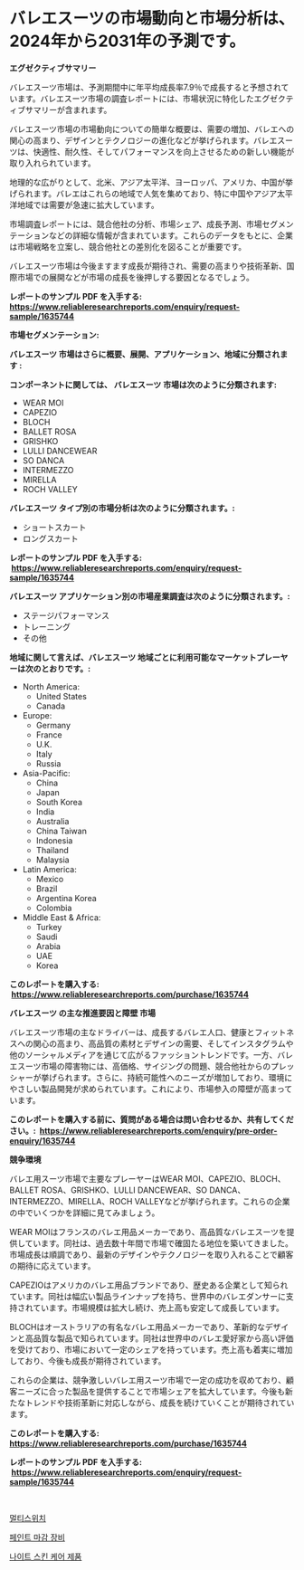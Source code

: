 <p><h1>バレエスーツの市場動向と市場分析は、2024年から2031年の予測です。</h1></p><p><strong>エグゼクティブサマリー</strong></p>
<p><p>バレエスーツ市場は、予測期間中に年平均成長率7.9％で成長すると予想されています。バレエスーツ市場の調査レポートには、市場状況に特化したエグゼクティブサマリーが含まれます。</p><p>バレエスーツ市場の市場動向についての簡単な概要は、需要の増加、バレエへの関心の高まり、デザインとテクノロジーの進化などが挙げられます。バレエスーツは、快適性、耐久性、そしてパフォーマンスを向上させるための新しい機能が取り入れられています。</p><p>地理的な広がりとして、北米、アジア太平洋、ヨーロッパ、アメリカ、中国が挙げられます。バレエはこれらの地域で人気を集めており、特に中国やアジア太平洋地域では需要が急速に拡大しています。</p><p>市場調査レポートには、競合他社の分析、市場シェア、成長予測、市場セグメンテーションなどの詳細な情報が含まれています。これらのデータをもとに、企業は市場戦略を立案し、競合他社との差別化を図ることが重要です。</p><p>バレエスーツ市場は今後ますます成長が期待され、需要の高まりや技術革新、国際市場での展開などが市場の成長を後押しする要因となるでしょう。</p></p>
<p><strong>レポートのサンプル PDF を入手する: <a href="https://www.reliableresearchreports.com/enquiry/request-sample/1635744">https://www.reliableresearchreports.com/enquiry/request-sample/1635744</a></strong></p>
<p><strong>市場セグメンテーション:</strong></p>
<p><strong> バレエスーツ 市場はさらに概要、展開、アプリケーション、地域に分類されます :</strong></p>
<p><strong>コンポーネントに関しては、 バレエスーツ 市場は次のように分類されます: &nbsp;</strong></p>
<p><ul><li>WEAR MOI</li><li>CAPEZIO</li><li>BLOCH</li><li>BALLET ROSA</li><li>GRISHKO</li><li>LULLI DANCEWEAR</li><li>SO DANCA</li><li>INTERMEZZO</li><li>MIRELLA</li><li>ROCH VALLEY</li></ul></p>
<p><strong> バレエスーツ タイプ別の市場分析は次のように分類されます。:</strong></p>
<p><ul><li>ショートスカート</li><li>ロングスカート</li></ul></p>
<p><strong>レポートのサンプル PDF を入手する: &nbsp;<a href="https://www.reliableresearchreports.com/enquiry/request-sample/1635744">https://www.reliableresearchreports.com/enquiry/request-sample/1635744</a></strong></p>
<p><strong> バレエスーツ アプリケーション別の市場産業調査は次のように分類されます。:</strong></p>
<p><ul><li>ステージパフォーマンス</li><li>トレーニング</li><li>その他</li></ul></p>
<p><strong>地域に関して言えば、バレエスーツ 地域ごとに利用可能なマーケットプレーヤーは次のとおりです。:</strong></p>
<p><ul>
    <li>
        North America:
        <ul>
            <li>United States</li>
            <li>Canada</li>
        </ul>
    </li>
    <li>
        Europe:
        <ul>
            <li>Germany</li>
            <li>France</li>
            <li>U.K.</li>
            <li>Italy</li>
            <li>Russia</li>
        </ul>
    </li>
    <li>
        Asia-Pacific:
        <ul>
            <li>China</li>
            <li>Japan</li>
            <li>South Korea</li>
            <li>India</li>
            <li>Australia</li>
            <li>China Taiwan</li>
            <li>Indonesia</li>
            <li>Thailand</li>
            <li>Malaysia</li>
        </ul>
    </li>
    <li>
        Latin America:
        <ul>
            <li>Mexico</li>
            <li>Brazil</li>
            <li>Argentina Korea</li>
            <li>Colombia</li>
        </ul>
    </li>
    <li>
        Middle East & Africa:
        <ul>
            <li>Turkey</li>
            <li>Saudi</li>
            <li>Arabia</li>
            <li>UAE</li>
            <li>Korea</li>
        </ul>
    </li>
    </ul></p>
<p><strong>このレポートを購入する: &nbsp;<a href="https://www.reliableresearchreports.com/purchase/1635744">https://www.reliableresearchreports.com/purchase/1635744</a></strong></p>
<p><strong>バレエスーツ の主な推進要因と障壁 市場</strong></p>
<p><p>バレエスーツ市場の主なドライバーは、成長するバレエ人口、健康とフィットネスへの関心の高まり、高品質の素材とデザインの需要、そしてインスタグラムや他のソーシャルメディアを通じて広がるファッショントレンドです。一方、バレエスーツ市場の障害物には、高価格、サイジングの問題、競合他社からのプレッシャーが挙げられます。さらに、持続可能性へのニーズが増加しており、環境にやさしい製品開発が求められています。これにより、市場参入の障壁が高まっています。</p></p>
<p><strong>このレポートを購入する前に、質問がある場合は問い合わせるか、共有してください。:&nbsp; <a href="https://www.reliableresearchreports.com/enquiry/pre-order-enquiry/1635744">https://www.reliableresearchreports.com/enquiry/pre-order-enquiry/1635744</a></strong></p>
<p><strong>競争環境</strong></p>
<p><p>バレエ用スーツ市場で主要なプレーヤーはWEAR MOI、CAPEZIO、BLOCH、BALLET ROSA、GRISHKO、LULLI DANCEWEAR、SO DANCA、INTERMEZZO、MIRELLA、ROCH VALLEYなどが挙げられます。これらの企業の中でいくつかを詳細に見てみましょう。</p><p>WEAR MOIはフランスのバレエ用品メーカーであり、高品質なバレエスーツを提供しています。同社は、過去数十年間で市場で確固たる地位を築いてきました。市場成長は順調であり、最新のデザインやテクノロジーを取り入れることで顧客の期待に応えています。</p><p>CAPEZIOはアメリカのバレエ用品ブランドであり、歴史ある企業として知られています。同社は幅広い製品ラインナップを持ち、世界中のバレエダンサーに支持されています。市場規模は拡大し続け、売上高も安定して成長しています。</p><p>BLOCHはオーストラリアの有名なバレエ用品メーカーであり、革新的なデザインと高品質な製品で知られています。同社は世界中のバレエ愛好家から高い評価を受けており、市場において一定のシェアを持っています。売上高も着実に増加しており、今後も成長が期待されています。</p><p>これらの企業は、競争激しいバレエ用スーツ市場で一定の成功を収めており、顧客ニーズに合った製品を提供することで市場シェアを拡大しています。今後も新たなトレンドや技術革新に対応しながら、成長を続けていくことが期待されています。</p></p>
<p><strong>このレポートを購入する: &nbsp; <a href="https://www.reliableresearchreports.com/purchase/1635744">https://www.reliableresearchreports.com/purchase/1635744</a></strong></p>
<p><strong>レポートのサンプル PDF を入手する: &nbsp;<a href="https://www.reliableresearchreports.com/enquiry/request-sample/1635744">https://www.reliableresearchreports.com/enquiry/request-sample/1635744</a></strong><strong></strong></p>
<p>&nbsp;</p>
<p><p><a href="https://github.com/Maeennan456456/Market-Research-Report-List-1/blob/main/14282296409.md">멀티스위치</a></p><p><a href="https://github.com/idcefvhkdut6/Market-Research-Report-List-1/blob/main/53625786411.md">페인트 마감 장비</a></p><p><a href="https://github.com/royErdmtyan906778/Market-Research-Report-List-1/blob/main/69799456410.md">나이트 스킨 케어 제품</a></p></p>